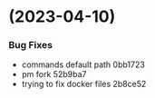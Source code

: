 #  (2023-04-10)


### Bug Fixes

* commands default path 0bb1723
* pm fork 52b9ba7
* trying to fix docker files 2b8ce52




